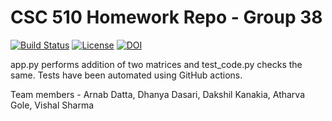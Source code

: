 # CSC 510 Homework Repo - Group 38

<a href="https://github.com/arnab-95/se-group38-hw/actions"><img alt="Build Status" src="https://github.com/arnab-95/se-group38-hw/workflows/build/badge.svg"></a> <a href="https://github.com/arnab-95/se-group38-hw/blob/main/LICENSE"><img alt="License" src="https://img.shields.io/github/license/arnab-95/se-group38-hw"></a> [![DOI](https://zenodo.org/badge/528539896.svg)](https://zenodo.org/badge/latestdoi/528539896)


app.py performs addition of two matrices and test_code.py checks the same.
Tests have been automated using GitHub actions.

Team members -
Arnab Datta, Dhanya Dasari, Dakshil Kanakia, Atharva Gole, Vishal Sharma
